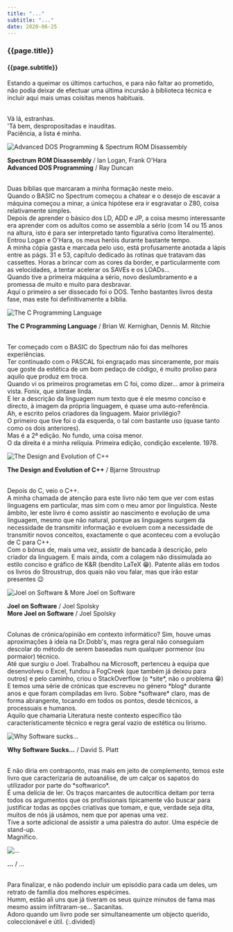 ```yaml
---
title: "..."
subtitle: "..."
date: 2020-06-25
---
```


### {{page.title}} ###
#### {{page.subtitle}} ####
Estando a queimar os últimos cartuchos, e para não faltar ao prometido, não podia deixar de efectuar uma última incursão à biblioteca técnica e incluir aqui mais umas coisitas menos habituais.

<br/>
Vá lá, estranhas.

<br/>
'Tá bem, despropositadas e inauditas.

<br/>
Paciência, a lista é minha.

![Advanced DOS Programming & Spectrum ROM Disassembly](assets/images/book-list/bk_30.jpg)

**Spectrum ROM Disassembly** / Ian Logan, Frank O'Hara\
**Advanced DOS Programming** / Ray Duncan

<br/>
Duas bíblias que marcaram a minha formação neste meio.

<br/>
Quando o BASIC no Spectrum começou a chatear e o desejo de escavar a máquina começou a minar, a única hipótese era ir esgravatar o Z80, coisa relativamente simples.

<br/>
Depois de aprender o básico dos LD, ADD e JP, a coisa mesmo interessante era aprender com os adultos como se assembla a sério (com 14 ou 15 anos na altura, isto é para ser interpretado tanto figurativa como literalmente).

<br/>
Entrou Logan e O'Hara, os meus heróis durante bastante tempo.

<br/>
A minha cópia gasta e marcada pelo uso, está profusamente anotada a lápis entre as págs. 31 e 53, capítulo dedicado às rotinas que tratavam das cassettes. Horas a brincar com as cores da border, e particularmente com as velocidades, a tentar acelerar os SAVEs e os LOADs...

<br/>
Quando tive a primeira máquina a sério, novo deslumbramento e a promessa de muito e muito para desbravar.

<br/>
Aqui o primeiro a ser dissecado foi o DOS. Tenho bastantes livros desta fase, mas este foi definitivamente a bíblia.

![The C Programming Language](assets/images/book-list/bk_31.jpg)

**The C Programming Language** / Brian W. Kernighan, Dennis M. Ritchie

<br/>
Ter começado com o BASIC do Spectrum não foi das melhores experiências.

<br/>
Ter continuado com o PASCAL foi engraçado mas sinceramente, por mais que goste da estética de um bom pedaço de código, é muito prolixo para aquilo que produz em troca.

<br/>
Quando vi os primeiros programetas em C foi, como dizer... amor à primeira vista. Fonix, que sintaxe linda.

<br/>
E ler a descrição da linguagem num texto que é ele mesmo conciso e directo, à imagem da própria linguagem, é quase uma auto-referência.

<br/>
Ah, e escrito pelos criadores da linguagem. Maior privilégio?

<br/>
O primeiro que tive foi o da esquerda, o tal com bastante uso (quase tanto como os dois anteriores).

<br/>
Mas é a 2ª edição. No fundo, uma coisa menor.

<br/>
O da direita é a minha relíquia. Primeira edição, condição excelente. 1978.

![The Design and Evolution of C++](assets/images/book-list/bk_32.jpg)

**The Design and Evolution of C++** / Bjarne Stroustrup

<br/>
Depois do C, veio o C++.

<br/>
A minha chamada de atenção para este livro não tem que ver com estas linguagens em particular, mas sim com o meu amor por linguística. Neste âmbito, ler este livro é como assistir ao nascimento e evolução de uma linguagem, mesmo que não natural, porque as linguagens surgem da necessidade de transmitir informação e evoluem com a necessidade de transmitir novos conceitos, exactamente o que aconteceu com a evolução de C para C++.

<br/>
Com o bónus de, mais uma vez, assistir de bancada à descrição, pelo criador da linguagem. E mais ainda, com a colagem não dissimulada ao estilo conciso e gráfico de K&R (bendito LaTeX 😁). Patente aliás em todos os livros do Stroustrup, dos quais não vou falar, mas que irão estar presentes 😉

![Joel on Software & More Joel on Software](assets/images/book-list/bk_33.jpg)

**Joel on Software** / Joel Spolsky\
**More Joel on Software** / Joel Spolsky

<br/>
Colunas de crónica/opinião em contexto informático? Sim, houve umas aproximações à ideia na Dr.Dobb's, mas regra geral não conseguiam descolar do método de serem baseadas num qualquer pormenor (ou pormaior) técnico.

<br/>
Até que surgiu o Joel. Trabalhou na Microsoft, pertenceu à equipa que desenvolveu o Excel, fundou a FogCreek (que também já deixou para outros) e pelo caminho, criou o StackOverflow (o *site*, não o problema 😁)

<br/>
E temos uma série de crónicas que escreveu no género *blog* durante anos e que foram compiladas em livro. Sobre *software* claro, mas de forma abrangente, tocando em todos os pontos, desde técnicos, a processuais e humanos.

<br/>
Aquilo que chamaria Literatura neste contexto específico tão característicamente técnico e regra geral vazio de estética ou lirismo.

![Why Software sucks...](assets/images/book-list/bk_34.jpg)

**Why Software Sucks...** / David S. Platt

<br/>
E não diria em contraponto, mas mais em jeito de complemento, temos este livro que caracterizaria de autoanálise, de um calçar os sapatos do utilizador por parte do *softwarico*.

<br/>
É uma delícia de ler. Os traços marcantes de autocrítica deitam por terra todos os argumentos que os profissionais tipicamente vão buscar para justificar todas as opções criativas que tomam, e que, verdade seja dita, muitos de nós já usámos, nem que por apenas uma vez.

<br/>
Tive a sorte adicional de assistir a uma palestra do autor. Uma espécie de stand-up.

<br/>
Magnífico.

![...](assets/images/book-list/bk_35.jpg)

**...** / ...

<br/>
Para finalizar, e não podendo incluir um episódio para cada um deles, um retrato de família dos melhores espécimes.

<br/>
Humm, estão ali uns que já tiveram os seus quinze minutos de fama mas mesmo assim infiltraram-se... Sacanitas.

<br/>
Adoro quando um livro pode ser simultaneamente um objecto querido, coleccionável e útil.
{:.divided}